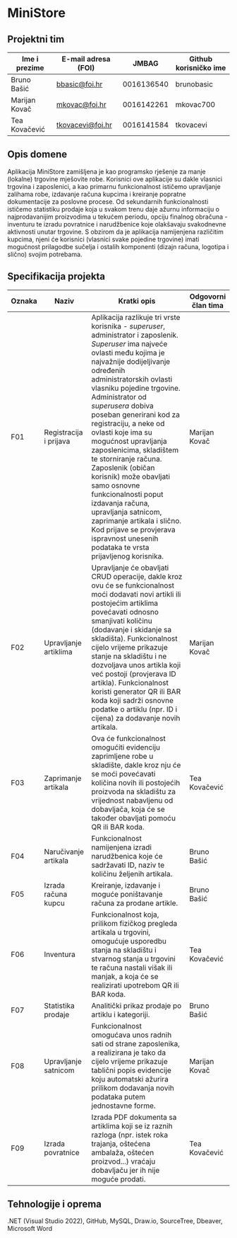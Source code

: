 
# MiniStore


## Projektni tim

Ime i prezime | E-mail adresa (FOI) | JMBAG | Github korisničko ime
------------  | ------------------- | ----- | ---------------------
Bruno Bašić| bbasic@foi.hr | 0016136540 | brunobasic
Marijan Kovač | mkovac@foi.hr | 0016142261 | mkovac700
Tea Kovačević | tkovacevi@foi.hr | 0016141584 | tkovacevi

## Opis domene
Aplikacija MiniStore zamišljena je kao programsko rješenje za manje (lokalne) trgovine mješovite robe. Korisnici ove aplikacije su dakle vlasnici trgovina i zaposlenici, a kao primarnu funkcionalnost ističemo upravljanje zalihama robe, izdavanje računa kupcima i kreiranje popratne dokumentacije za poslovne procese. Od sekundarnih funkcionalnosti ističemo statistiku prodaje koja u svakom trenu daje ažurnu informaciju o najprodavanijim proizvodima u tekućem periodu, opciju finalnog obračuna - inventuru te izradu povratnice i narudžbenice koje olakšavaju svakodnevne aktivnosti unutar trgovine. S obzirom da je aplikacija namijenjena različitim kupcima, njeni će korisnici (vlasnici svake pojedine trgovine) imati mogućnost prilagodbe sučelja i ostalih komponenti (dizajn računa, logotipa i slično) svojim potrebama.

## Specifikacija projekta


Oznaka | Naziv | Kratki opis | Odgovorni član tima
------ | ----- | ----------- | -------------------
F01 | Registracija i prijava | Aplikacija razlikuje tri vrste korisnika - <em>superuser</em>, administrator i zaposlenik. <em>Superuser</em> ima najveće ovlasti među kojima je najvažnije dodijeljivanje određenih administratorskih ovlasti vlasniku pojedine trgovine. Administrator od <em>superusera</em> dobiva poseban generirani kod za registraciju, a neke od ovlasti koje ima su mogućnost upravljanja zaposlenicima, skladištem te storniranje računa. Zaposlenik (običan korisnik) može obavljati samo osnovne funkcionalnosti poput izdavanja računa, upravljanja satnicom, zaprimanje artikala i slično. Kod prijave se provjerava ispravnost unesenih podataka te vrsta prijavljenog korisnika. | Marijan Kovač
F02 | Upravljanje artiklima| Upravljanje će obavljati CRUD operacije, dakle kroz ovu će se funkcionalnost moći dodavati novi artikli ili postojećim artiklima povećavati odnosno smanjivati količinu (dodavanje i skidanje sa skladišta). Funkcionalnost cijelo vrijeme prikazuje stanje na skladištu i ne dozvoljava unos artikla koji već postoji (provjerava ID artikla). Funkcionalnost koristi generator QR ili BAR koda koji sadrži osnovne podatke o artiklu (npr. ID i cijena) za dodavanje novih artikala.  | Marijan Kovač
F03 | Zaprimanje artikala | Ova će funkcionalnost omogućiti evidenciju zaprimljene robe u skladište, dakle kroz nju će se moći povećavati količina novih ili postojećih proizvoda na skladištu za vrijednost nabavljenu od dobavljača, koja će se također obavljati pomoću QR ili BAR koda. | Tea Kovačević
F04 | Naručivanje artikala | Funkcionalnost namijenjena izradi narudžbenica koje će sadržavati ID, naziv te količinu željenih artikala. | Bruno Bašić
F05 | Izrada računa kupcu | Kreiranje, izdavanje i moguće poništavanje računa za prodane artikle. | Bruno Bašić
F06 | Inventura | Funkcionalnost koja, prilikom fizičkog pregleda artikala u trgovini, omogućuje usporedbu stanja na skladištu i stvarnog stanja u trgovini te računa nastali višak ili manjak, a koja će se realizirati upotrebom QR ili BAR koda. | Tea Kovačević
F07 | Statistika prodaje | Analitički prikaz prodaje po artiklu i kategoriji. | Bruno Bašić
F08 | Upravljanje satnicom | Funkcionalnost omogućava unos radnih sati od strane zaposlenika, a realizirana je tako da cijelo vrijeme prikazuje tablični popis evidencije koju automatski ažurira prilikom dodavanja novih podataka putem jednostavne forme. | Marijan Kovač
F09 | Izrada povratnice | Izrada PDF dokumenta sa artiklima koji se iz raznih razloga (npr. istek roka trajanja, oštećena ambalaža, oštećen proizvod...) vraćaju dobavljaču jer ih nije moguće prodati. | Tea Kovačević

## Tehnologije i oprema
.NET (Visual Studio 2022), GitHub, MySQL, Draw.io, SourceTree, Dbeaver, Microsoft Word
